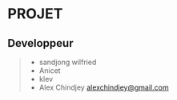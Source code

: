 # PROJET

## Developpeur

>- sandjong wilfried
>- Anicet
>- klev
>- Alex Chindjey <alexchindjey@gmail.com>
